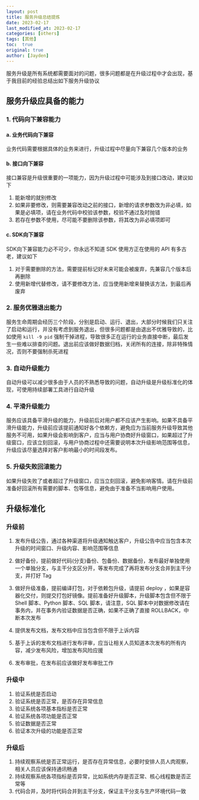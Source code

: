 ```yaml
---
layout: post
title: 服务升级总结提炼
date: 2023-02-17
last_modified_at: 2023-02-17
categories: [others]
tags: [其他]
toc:  true
original: true
author: [Jayden]
---
```


服务升级是所有系统都需要面对的问题，很多问题都是在升级过程中才会出现，基于我目前的经验总结出如下服务升级协议

## 服务升级应具备的能力

### 1. 代码向下兼容能力

#### a. 业务代码向下兼容

​	业务代码需要根据具体的业务来进行，升级过程中尽量向下兼容几个版本的业务

#### b. 接口向下兼容

接口兼容是升级很重要的一项能力，因为升级过程中可能涉及到接口改动，建议如下
  1. 能新增的就别修改
  2. 如果非要修改，则需要兼容改动之前的接口，新增的请求参数改为非必填，如果是必填项，请在业务代码中校验该参数，校验不通过及时抛错
  3. 若存在参数不使用，尽可能不要删除该参数，将其改为非必填项即可

#### c. SDK向下兼容

SDK向下兼容能力必不可少，你永远不知道 SDK 使用方正在使用的 API 有多古老，建议如下

1. 对于需要删除的方法，需要提前标记好未来可能会被废弃，先兼容几个版本后再删除
2. 使用新增代替修改，请不要修改方法，应当使用新增来替换该方法，到最后再废弃

### 2. 服务优雅退出能力

服务生命周期会经历三个阶段，分别是启动、运行、退出，大部分时候我们只关注了启动和运行，并没有考虑到服务退出，但很多问题都是由退出不优雅导致的，比如使用 `kill -9 pid` 强制干掉进程，导致很多正在运行的业务直接中断，最后发生一些难以排查的问题。退出前应该做好数据归档，关闭所有的连接，除非特殊情况，否则不要强制杀死进程

### 3. 自动升级能力

自动升级可以减少很多由于人员的不熟悉导致的问题，自动升级是升级标准化的体现，可使用持续部署工具进行自动升级

### 4. 平滑升级能力

服务应该具备平滑升级的能力，升级前后对用户都不应该产生影响。如果不具备平滑升级能力，升级前应该提前通知好各个依赖方，避免应为当前服务升级导致其他服务不可用，如果升级会影响到客户，应当与用户协商好升级窗口，如果超过了升级窗口，应该立刻回滚，与用户协商过程中还需要说明本次升级影响范围等信息，升级应该尽量选择对客户影响最小的时间段发布。

### 5. 升级失败回滚能力

如果升级失败了或者超过了升级窗口，应当立刻回滚，避免影响客情。请在升级前准备好回滚所有需要的脚本、包等信息，避免由于准备不当影响用户使用。

## 升级标准化

### 升级前

1. 发布升级公告，通过各种渠道将升级通知触达客户，升级公告中应当包含本次升级的时间窗口、升级内容、影响范围等信息

2. 做好备份，提前做好代码(分支)备份、包备份、数据备份，发布最好单独使用一个单独分支，与主干分支区分开，等发布完成了再将发布分支合并到主干分支，并打好 Tag

3. 做好升级准备，提前编译打包，对于依赖包升级，请提前 deploy ，如果是容器化交付，则提交打包好镜像。提前准备好升级脚本，升级脚本包含但不限于 Shell 脚本、Python 脚本、SQL 脚本，请注意，SQL 脚本中对数据修改请在事务内，并在事务内验证数据是否正确，如果不正确了直接 ROLLBACK，中断本次发布
4. 提供发布文档，发布文档中应当包含但不限于上诉内容
5. 基于上诉的发布文档进行发布评审，应当让相关人员知道本次发布的所有内容，减少发布风险，增加发布风险应援
6. 发布审批，在发布前应该做好发布审批工作

### 升级中

1. 验证系统是否启动
2. 验证系统是否正常，是否存在异常信息
3. 验证系统各项基本指标是否正常
4. 验证系统各项功能是否正常
5. 验证数据是否正常
6. 验证本次升级的功能是否正常

### 升级后

1. 持续观察系统是否正常运行，是否存在异常信息，必要时安排人员人肉观察，相关人员应该保持通讯畅通
2. 持续观察系统各项指标是否异常，比如系统内存是否正常、核心线程数是否正常等
3. 代码合并，及时将代码合并到主干分支，保证主干分支与生产环境代码一致



